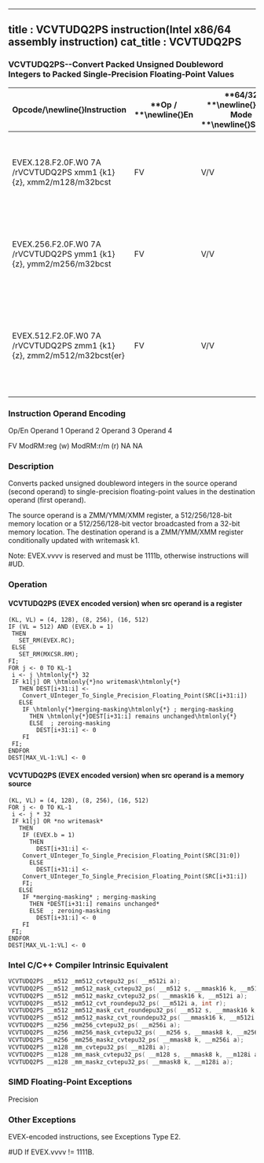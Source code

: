 ----------------------------
title : VCVTUDQ2PS instruction(Intel x86/64 assembly instruction)
cat_title : VCVTUDQ2PS
----------------------------
### VCVTUDQ2PS--Convert Packed Unsigned Doubleword Integers to Packed Single-Precision Floating-Point Values


|**Opcode/**\newline{}**Instruction**|**Op / **\newline{}**En**|**64/32 **\newline{}**bit Mode **\newline{}**Support**|**CPUID **\newline{}**Feature **\newline{}**Flag**|**Description**|
|------------------------------------|-------------------------|------------------------------------------------------|--------------------------------------------------|---------------|
|EVEX.128.F2.0F.W0 7A /rVCVTUDQ2PS xmm1 {k1}{z}, xmm2/m128/m32bcst |FV|V/V|AVX512VLAVX512F|Convert four packed unsigned doubleword integers from xmm2/m128/m32bcst to packed single-precision floating-point values in xmm1 with writemask k1.|
|EVEX.256.F2.0F.W0 7A /rVCVTUDQ2PS ymm1 {k1}{z}, ymm2/m256/m32bcst|FV|V/V|AVX512VLAVX512F|Convert eight packed unsigned doubleword integers from ymm2/m256/m32bcst to packed single-precision floating-point values in zmm1 with writemask k1.|
|EVEX.512.F2.0F.W0 7A /rVCVTUDQ2PS zmm1 {k1}{z}, zmm2/m512/m32bcst{er} |FV|V/V|AVX512F|Convert sixteen packed unsigned doubleword integers from zmm2/m512/m32bcst to sixteen packed single-precision floating-point values in zmm1 with writemask k1.|
###                 Instruction Operand Encoding


Op/En Operand 1 Operand 2 Operand 3 Operand 4

FV ModRM:reg (w) ModRM:r/m (r) NA NA

### Description


Converts packed unsigned doubleword integers in the source operand (second operand) to single-precision floating-point values in the destination operand (first operand). 

The source operand is a ZMM/YMM/XMM register, a 512/256/128-bit memory location or a 512/256/128-bit vector broadcasted from a 32-bit memory location. The destination operand is a ZMM/YMM/XMM register conditionally updated with writemask k1. 

Note: EVEX.vvvv is reserved and must be 1111b, otherwise instructions will #UD.


### Operation
#### VCVTUDQ2PS (EVEX encoded version) when src operand is a register
```info-verb
(KL, VL) = (4, 128), (8, 256), (16, 512)
IF (VL = 512) AND (EVEX.b = 1) 
 THEN
   SET_RM(EVEX.RC);
 ELSE 
   SET_RM(MXCSR.RM);
FI;
FOR j <-  0 TO KL-1
 i <-  j \htmlonly{*} 32
 IF k1[j] OR \htmlonly{*}no writemask\htmlonly{*}
   THEN DEST[i+31:i] <- 
    Convert_UInteger_To_Single_Precision_Floating_Point(SRC[i+31:i])
   ELSE 
    IF \htmlonly{*}merging-masking\htmlonly{*} ; merging-masking
      THEN \htmlonly{*}DEST[i+31:i] remains unchanged\htmlonly{*}
      ELSE  ; zeroing-masking
        DEST[i+31:i] <-  0
    FI
 FI;
ENDFOR
DEST[MAX_VL-1:VL]  <- 0
```
#### VCVTUDQ2PS (EVEX encoded version) when src operand is a memory source
```info-verb
(KL, VL) = (4, 128), (8, 256), (16, 512)
FOR j  <- 0 TO KL-1
 i <-  j * 32
 IF k1[j] OR *no writemask*
   THEN 
    IF (EVEX.b = 1) 
      THEN
        DEST[i+31:i]  <-
    Convert_UInteger_To_Single_Precision_Floating_Point(SRC[31:0])
      ELSE 
        DEST[i+31:i]  <-
    Convert_UInteger_To_Single_Precision_Floating_Point(SRC[i+31:i])
    FI;
   ELSE 
    IF *merging-masking* ; merging-masking
      THEN *DEST[i+31:i] remains unchanged*
      ELSE  ; zeroing-masking
        DEST[i+31:i] <-  0
    FI
 FI;
ENDFOR
DEST[MAX_VL-1:VL] <-  0
```

### Intel C/C++ Compiler Intrinsic Equivalent

```cpp
VCVTUDQ2PS __m512 _mm512_cvtepu32_ps( __m512i a);
VCVTUDQ2PS __m512 _mm512_mask_cvtepu32_ps( __m512 s, __mmask16 k, __m512i a);
VCVTUDQ2PS __m512 _mm512_maskz_cvtepu32_ps( __mmask16 k, __m512i a);
VCVTUDQ2PS __m512 _mm512_cvt_roundepu32_ps( __m512i a, int r);
VCVTUDQ2PS __m512 _mm512_mask_cvt_roundepu32_ps( __m512 s, __mmask16 k, __m512i a, int r);
VCVTUDQ2PS __m512 _mm512_maskz_cvt_roundepu32_ps( __mmask16 k, __m512i a, int r);
VCVTUDQ2PS __m256 _mm256_cvtepu32_ps( __m256i a);
VCVTUDQ2PS __m256 _mm256_mask_cvtepu32_ps( __m256 s, __mmask8 k, __m256i a);
VCVTUDQ2PS __m256 _mm256_maskz_cvtepu32_ps( __mmask8 k, __m256i a);
VCVTUDQ2PS __m128 _mm_cvtepu32_ps( __m128i a);
VCVTUDQ2PS __m128 _mm_mask_cvtepu32_ps( __m128 s, __mmask8 k, __m128i a);
VCVTUDQ2PS __m128 _mm_maskz_cvtepu32_ps( __mmask8 k, __m128i a);
```
### SIMD Floating-Point Exceptions


Precision

### Other Exceptions


EVEX-encoded instructions, see Exceptions Type E2.

#UD If EVEX.vvvv != 1111B.

